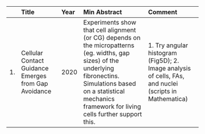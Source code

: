 |   | Title   | Year   | Min Abstract  | Comment
|:-----------|:-----------|:-----------|:-----------|:-----------|
|1. | Cellular Contact Guidance Emerges from Gap Avoidance| 2020| Experiments show that cell alignment (or CG) depends on the micropatterns (eg. widths, gap sizes) of the underlying fibronectins. Simulations based on a statistical mechanics framework for living cells further support this.| 1. Try angular histogram (Fig5D); 2. Image analysis of cells, FAs, and nuclei (scripts in Mathematica)|

